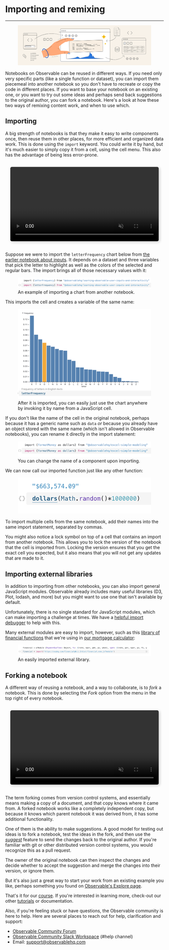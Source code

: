 # Importing and remixing

---

<figure>
  <img
    class="screenshot w-100"
    src="./assets/new-users-course-import-reuse.png" alt="An illustration of some data related items."
  />
</figure>

Notebooks on Observable can be reused in different ways. If you need only very specific parts (like a single function or dataset), you can import them piecemeal into another notebook so you don't have to recreate or copy the code in different places. If you want to base your notebook on an existing one, or you want to try out some ideas and perhaps send back suggestions to the original author, you can fork a notebook. Here's a look at how these two ways of remixing content work, and when to use which.

## Importing 

A big strength of notebooks is that they make it easy to write components once, then reuse them in other places, for more efficient and organized data work. This is done using the `import` keyword. You could write it by hand, but it's much easier to simply copy it from a cell, using the cell menu. This also has the advantage of being less error-prone.

<div style="max-width: 640px; border-radius: 5px; overflow: hidden; padding: 1rem;">
    <video src="./assets/import101.mov" alt="User is in a blank notebook and opens the cell menu to add a new cell. They type 'rad' to filter the results and click on the radio input. They then another JavaScript cell that takes the value from that radio input and see it update as they interact with the input." style="width: 100%; border-radius: 5px; box-shadow: 3px 3px 10px #ccc;" autoplay playsinline loop muted></video>
</div>

Suppose we were to import the `letterFrequency` chart below from [the earlier notebook about inputs](https://observablehq.com/d/ec4297da21238b6b?collection=@observablehq/intro-to-observable). It depends on a dataset and three variables that pick the letter to highlight as well as the colors of the selected and regular bars. The import brings all of those necessary values with it:

<figure>
  <img
    class="screenshot w-100"
    src="./assets/importStatement.png" alt="A screenshot of an open JavaScript cell importing a component from another notebook under the variable name letterFrequency."
  />
  <figcaption>An example of importing a chart from another notebook.</figcaption>
</figure>

This imports the cell and creates a variable of the same name:

<figure>
  <img
    class="screenshot w-100"
    src="./assets/importedLetterChart.png" alt="A screenshot of a chart on letter frequency imported as pictured in the last screenshot."
  />
  <figcaption>After it is imported, you can easily just use the chart anywhere by invoking it by name from a JavaScript cell.</figcaption>
</figure>

If you don't like the name of the cell in the original notebook, perhaps because it has a generic name such as `data` _or_ because you already have an object stored with the same name (which isn't allowed in Observable notebooks), you can rename it directly in the import statement:

<figure>
  <img
    class="screenshot w-100"
    src="./assets/importNewName.png" alt="A screenshot of an open JavaScript cell importing a component from another notebook and changing its name."
  />
  <figcaption>You can change the name of a component upon importing.</figcaption>
</figure>

We can now call our imported function just like any other function:

<figure>
  <img
    class="screenshot w-50"
    src="./assets/usingImport.png" alt="A screenshot of an open JavaScript cell with the newly renamed and imported component from the last screenshot being invoked."
  />
</figure>

To import multiple cells from the same notebook, add their names into the same import statement, separated by commas.

You might also notice a lock symbol on top of a cell that contains an import from another notebook. This allows you to lock the version of the notebook that the cell is imported from. Locking the version ensures that you get the exact cell you expected, but it also means that you will not get any updates that are made to it.

## Importing external libraries

In addition to importing from other notebooks, you can also import general JavaScript modules. Observable already includes many useful libraries (D3, Plot, lodash, and more) but you might want to use one that isn't available by default.

Unfortunately, there is no single standard for JavaScript modules, which can make importing a challenge at times. We have a [helpful import debugger](https://observablehq.com/@observablehq/module-require-debugger) to help with this.

Many external modules are easy to import, however, such as this [library of financial functions](https://www.npmjs.com/package/financial) that we're using in [our mortgage calculator](https://observablehq.com/@observablehq/modeling-in-observable?collection=@observablehq/observable-for-excel-users):

<figure>
  <img
    class="screenshot w-100"
    src="./assets/mortCalc.png" alt="A screenshot of an open JavaScript cell importing an external library."
  />
  <figcaption>An easily imported external library.</figcaption>
</figure>

## Forking a notebook

A different way of reusing a notebook, and a way to collaborate, is to _fork_ a notebook. This is done by selecting the _Fork_ option from the menu in the top right of every notebook.

<div style="max-width: 640px; border-radius: 5px; overflow: hidden; padding: 1rem;">
    <video src="./assets/fork.mov" alt="User is viewing a community notebook on horizon charts and interacts with an input for the number of bands. They then click on the Fork modal and forks a copy of this notebook to their personal account." style="width: 100%; border-radius: 5px; box-shadow: 3px 3px 10px #ccc;" autoplay playsinline loop muted></video>
</div>

The term forking comes from version control systems, and essentially means making a copy of a document, and that copy knows where it came from. A forked notebook works like a completely independent copy, but because it knows which parent notebook it was derived from, it has some additional functionality.

One of them is the ability to make suggestions. A good model for testing out ideas is to fork a notebook, test the ideas in the fork, and then use the [_suggest_](https://observablehq.com/@observablehq/fork-suggest-merge) feature to send the changes back to the original author. If you're familiar with git or other distributed version control systems, you would recognize this as a pull request.

The owner of the original notebook can then inspect the changes and decide whether to accept the suggestion and merge the changes into their version, or ignore them. 

But it's also just a great way to start your work from an existing example you like, perhaps something you found on [Observable's Explore page](https://observablehq.com/explore).

That's it for our [course](https://observablehq.com/@observablehq/learning-observable-introduction?collection=@observablehq/intro-to-observable). If you're interested in learning more, check-out our other [tutorials](https://observablehq.com/tutorials) or documentation. 

Also, if you're feeling stuck or have questions, the Observable community is here to help. Here are several places to reach out for help, clarification and support:
- [Observable Community Forum](https://talk.observablehq.com/)
- [Observable Community Slack Workspace](https://join.slack.com/t/observable-community/shared_invite/zt-1icwex7uf-ovIAS0PcuJ~ZgBToSyUs8w) (#help channel)
- Email: support@observablehq.com